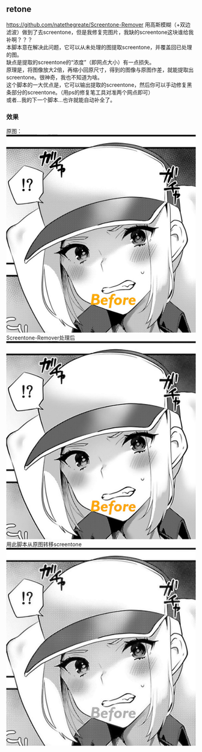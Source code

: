 ## retone
https://github.com/natethegreate/Screentone-Remover 用高斯模糊（+双边滤波）做到了去screentone，但是我修复完图片，我缺的screentone这块谁给我补啊？？？  
本脚本意在解决此问题，它可以从未处理的图提取screentone，并覆盖回已处理的图。  
缺点是提取的screentone的“浓度”（即网点大小）有一点损失。  
原理是，将图像放大2倍，再缩小回原尺寸，得到的图像与原图作差，就能提取出screentone。很神奇，我也不知道为啥。  
这个脚本的一大优点是，它可以输出提取的screentone，然后你可以手动修复黑条部分的screentone。（用ps的修复笔工具对准两个网点即可）  
或者...我的下一个脚本...也许就能自动补全了。
### 效果
原图：  
![image](toned.png)  
Screentone-Remover处理后  
![image](smooth.png)  
用此脚本从原图转移screentone  
![image](retoned.png)  
